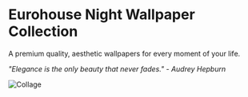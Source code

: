 # Eurohouse Night Wallpaper Collection
A premium quality, aesthetic wallpapers for every moment of your life.

_"Elegance is the only beauty that never fades." - Audrey Hepburn_

![Collage](https://github.com/eurohouse/pepperoni/blob/main/pepperoni.collage.png?raw=true)
